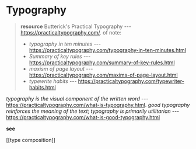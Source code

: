 # Typography

> **resource** Butterick's Practical Typography --- <https://practicaltypography.com/>. of note:
>
> - _typography in ten minutes_ --- <https://practicaltypography.com/typography-in-ten-minutes.html>
> - _Summary of key rules_ --- <https://practicaltypography.com/summary-of-key-rules.html>
> - _maxism of page layout_ --- <https://practicaltypography.com/maxims-of-page-layout.html>
> - _typewrite habits_ --- <https://practicaltypography.com/typewriter-habits.html>

_typography is the visual component of the written word_ --- <https://practicaltypography.com/what-is-typography.html>. _good typography reinforces the meaning of the text_; _typography is primarily utilitarian_ --- <https://practicaltypography.com/what-is-good-typography.html>

**see**

[[type composition]]

